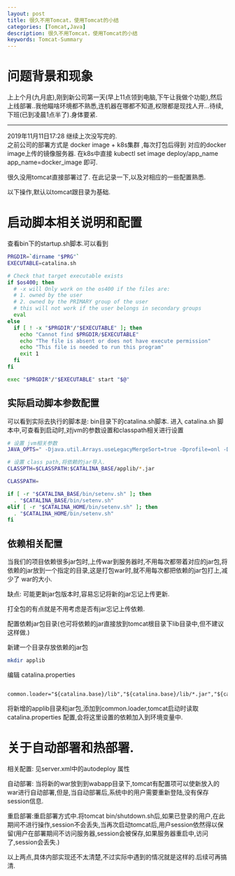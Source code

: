 ```yaml
---
layout: post
title: 很久不用Tomcat，使用Tomcat的小结
categories: [Tomcat,Java]
description: 很久不用Tomcat，使用Tomcat的小结
keywords: Tomcat-Summary
---
```

# 问题背景和现象

上上个月(九月底),刚到新公司第一天(早上11点领到电脑,下午让我做个功能),然后上线部署..我他瞄啥环境都不熟悉,连机器在哪都不知道,权限都是现找人开...待续,下班(已到凌晨1点半了).身体要紧.

---

2019年11月11日17:28
继续上次没写完的.<br>
之前公司的部署方式是 docker image + k8s集群 ,每次打包后得到 对应的docker image上传的镜像服务器.
在k8s中直接 kubectl set  image deploy/app_name app_name=docker_image 
即可.

很久没用tomcat直接部署过了.
在此记录一下,以及对相应的一些配置熟悉.

以下操作,默认以tomcat跟目录为基础.

# 启动脚本相关说明和配置
查看bin下的startup.sh脚本.可以看到

``` bash
PRGDIR=`dirname "$PRG"`
EXECUTABLE=catalina.sh

# Check that target executable exists
if $os400; then
  # -x will Only work on the os400 if the files are:
  # 1. owned by the user
  # 2. owned by the PRIMARY group of the user
  # this will not work if the user belongs in secondary groups
  eval
else
  if [ ! -x "$PRGDIR"/"$EXECUTABLE" ]; then
    echo "Cannot find $PRGDIR/$EXECUTABLE"
    echo "The file is absent or does not have execute permission"
    echo "This file is needed to run this program"
    exit 1
  fi
fi

exec "$PRGDIR"/"$EXECUTABLE" start "$@"

```

## 实际启动脚本参数配置
可以看到实际去执行的脚本是:
bin目录下的catalina.sh脚本.
进入 catalina.sh 脚本中,可查看到启动时,对jvm的参数设置和classpath相关进行设置
``` bash
# 设置 jvm相关参数
JAVA_OPTS=" -Djava.util.Arrays.useLegacyMergeSort=true -Dprofile=onl -Djava.security.egd=file:/dev/./urandom -Xms16396m -Xmx16396m  -DDZServerLocation=NEW -XX:MaxNewSize=4096m -XX:MaxPermSize=4096m "

# 设置 class path,将依赖的jar导入.
CLASSPTH=$CLASSPATH:$CATALINA_BASE/applib/*.jar

CLASSPATH=

if [ -r "$CATALINA_BASE/bin/setenv.sh" ]; then
  . "$CATALINA_BASE/bin/setenv.sh"
elif [ -r "$CATALINA_HOME/bin/setenv.sh" ]; then
  . "$CATALINA_HOME/bin/setenv.sh"
fi


```

## 依赖相关配置
当我们的项目依赖很多jar包时,上传war到服务器时,不用每次都带着对应的jar包,将依赖的jar放到一个指定的目录,这是打包war时,就不用每次都把依赖的jar包打上,减少了 war的大小.

缺点: 可能更新jar包版本时,容易忘记将新的jar忘记上传更新.

打全包的有点就是不用考虑是否有jar忘记上传依赖.

配置依赖jar包目录(也可将依赖的jar直接放到tomcat根目录下lib目录中,但不建议这样做.)

新建一个目录存放依赖的jar包
``` bash
mkdir applib

``` 
编辑 catalina.properties 
``` xml

common.loader="${catalina.base}/lib","${catalina.base}/lib/*.jar","${catalina.home}/lib","${catalina.home}/lib/*.jar","${catalina.home}/applib","${catalina.home}/applib/*.jar"


```
将新增的applib目录和jar包,添加到common.loader,tomcat启动时读取 catalina.properties 配置,会将这里设置的依赖加入到环境变量中.


# 关于自动部署和热部署.

相关配置:
见server.xml中的autodeploy 属性

自动部署: 当将新的war放到到wabapp目录下,tomcat有配置项可以使新放入的war进行自动部署,但是,当自动部署后,系统中的用户需要重新登陆,没有保存session信息.

重启部署:重启部署方式中.将tomcat bin/shutdown.sh后,如果已登录的用户,在此期间不进行操作,session不会丢失,当再次启动tomcat后,用户session依然得以保留(用户在部署期间不访问服务器,session会被保存,如果服务器重启中,访问了,session会丢失.)

以上两点,具体内部实现还不太清楚,不过实际中遇到的情况就是这样的.后续可再搞清.


